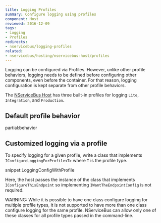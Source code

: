 ```yaml
---
title: Logging Profiles
summary: Configure logging using profiles
component: Host
reviewed: 2016-12-09
tags:
- Logging
- Profiles
redirects:
- nservicebus/logging-profiles
related:
- nservicebus/hosting/nservicebus-host/profiles
---
```


Logging can be configured via Profiles. However, unlike other profile behaviors, logging needs to be defined before configuring other components, even before the container. For that reason, logging configuration is kept separate from other profile behaviors.

The [NServiceBus Host](/nservicebus/hosting/nservicebus-host/) has three built-in profiles for logging `Lite`, `Integration`, and `Production`.


## Default profile behavior


partial:behavior


## Customized logging via a profile

To specify logging for a given profile, write a class that implements `IConfigureLoggingForProfile<T>` where `T` is the profile type.

snippet:LoggingConfigWithProfile

Here, the host passes the instance of the class that implements `IConfigureThisEndpoint` so implementing `IWantTheEndpointConfig` is not required.

WARNING: While it is possible to have one class configure logging for multiple profile types, it is not supported to have more than one class configure logging for the same profile. NServiceBus can allow only one of these classes for all profile types passed in the command-line.